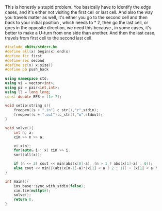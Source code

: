 This is honestly a stupid problem. You basically have to identify the edge cases, and it's either not visiting the first cell or last cell. And also the way you travels matter as well, it's either you go to the second cell and then back to your initial position , which needs to * 2, then go the last cell, or goes in the opposite direction, we need this because , in some cases, it's better to make a U-turn from one side than another. And then the last case, travels from first cell to the second last cell.
```cpp
#include <bits/stdc++.h>
#define all(x) begin(x),end(x)
#define fir first
#define sec second
#define sz(x) x.size()
#define pb push_back
 
using namespace std;
using vi = vector<int>;
using pi = pair<int,int>;
using ll = long long;
const double EPS = (1e-7);
 
void setio(string s){
	freopen((s + ".in").c_str(),"r",stdin);
	freopen((s + ".out").c_str(),"w",stdout);
}

void solve(){
    int n, a;
    cin >> n >> a;

    vi x(n);
    for(auto& i : x) cin >> i;
    sort(all(x));

    if (n <= 2) cout << min(abs(x[0]-a), (n > 1 ? abs(x[1]-a) : 0));
    else cout << min({(abs(x[n-1]-a)*(x[1] < a ? 2 : 1)) + (x[1] < a ? abs(x[1]-a) : 0), (abs(x[1]-a)*(x[n-1] > a ? 2 : 1)) + (x[n-1] > a ? abs(x[n-1]-a) : 0),(abs(x[n-2]-a)*(x[0] < a ? 2 : 1)) + (x[0] < a ? abs(x[0]-a) : 0), (abs(x[0]-a)*(x[n-2] > a ? 2 : 1)) + (x[n-2] > a ? abs(x[n-2]-a) : 0)});
}

int main(){
	ios_base::sync_with_stdio(false);
	cin.tie(nullptr);
    solve();
	return 0;
}
```